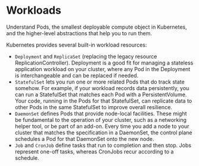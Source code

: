 # Workloads

Understand Pods, the smallest deployable compute object in Kubernetes, and the higher-level abstractions that help you to run them.

Kubernetes provides several built-in workload resources:

- `Deployment` and `ReplicaSet` (replacing the legacy resource ReplicationController). Deployment is a good fit for managing a stateless application workload on your cluster, where any Pod in the Deployment is interchangeable and can be replaced if needed.
- `StatefulSet` lets you run one or more related Pods that do track state somehow. For example, if your workload records data persistently, you can run a StatefulSet that matches each Pod with a PersistentVolume. Your code, running in the Pods for that StatefulSet, can replicate data to other Pods in the same StatefulSet to improve overall resilience.
- `DaemonSet` defines Pods that provide node-local facilities. These might be fundamental to the operation of your cluster, such as a networking helper tool, or be part of an add-on.
Every time you add a node to your cluster that matches the specification in a DaemonSet, the control plane schedules a Pod for that DaemonSet onto the new node.
- `Job` and `CronJob` define tasks that run to completion and then stop. Jobs represent one-off tasks, whereas CronJobs recur according to a schedule.